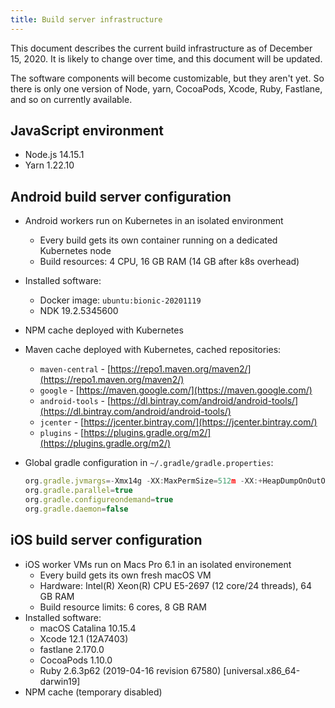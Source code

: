 ```yaml
---
title: Build server infrastructure
---
```


This document describes the current build infrastructure as of December 15, 2020. It is likely to change over time, and this document will be updated.

The software components will become customizable, but they aren't yet. So there is only one version of Node, yarn, CocoaPods, Xcode, Ruby, Fastlane, and so on currently available.

## JavaScript environment

- Node.js 14.15.1
- Yarn 1.22.10

## Android build server configuration

- Android workers run on Kubernetes in an isolated environment
  - Every build gets its own container running on a dedicated Kubernetes node
  - Build resources: 4 CPU, 16 GB RAM (14 GB after k8s overhead)
- Installed software:
  - Docker image: `ubuntu:bionic-20201119`
  - NDK 19.2.5345600
- NPM cache deployed with Kubernetes
- Maven cache deployed with Kubernetes, cached repositories:
  - `maven-central` - [https://repo1.maven.org/maven2/](https://repo1.maven.org/maven2/)
  - `google` - [https://maven.google.com/](https://maven.google.com/)
  - `android-tools` - [https://dl.bintray.com/android/android-tools/](https://dl.bintray.com/android/android-tools/)
  - `jcenter` - [https://jcenter.bintray.com/](https://jcenter.bintray.com/)
  - `plugins` - [https://plugins.gradle.org/m2/](https://plugins.gradle.org/m2/)

- Global gradle configuration in `~/.gradle/gradle.properties`:

  ```jsx
  org.gradle.jvmargs=-Xmx14g -XX:MaxPermSize=512m -XX:+HeapDumpOnOutOfMemoryError -Dfile.encoding=UTF-8
  org.gradle.parallel=true
  org.gradle.configureondemand=true
  org.gradle.daemon=false
  ```

## iOS build server configuration

- iOS worker VMs run on Macs Pro 6.1 in an isolated environement
  - Every build gets its own fresh macOS VM
  - Hardware: Intel(R) Xeon(R) CPU E5-2697 (12 core/24 threads), 64 GB RAM
  - Build resource limits: 6 cores, 8 GB RAM
- Installed software:
  - macOS Catalina 10.15.4
  - Xcode 12.1 (12A7403)
  - fastlane 2.170.0
  - CocoaPods 1.10.0
  - Ruby 2.6.3p62 (2019-04-16 revision 67580) [universal.x86_64-darwin19]
- NPM cache (temporary disabled)
